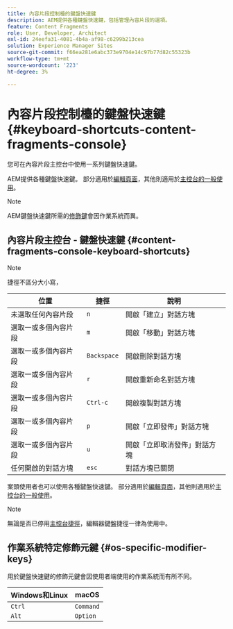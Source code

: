 ```yaml
---
title: 內容片段控制檯的鍵盤快速鍵
description: AEM提供各種鍵盤快速鍵，包括管理內容片段的選項。
feature: Content Fragments
role: User, Developer, Architect
exl-id: 24eefa31-4081-4b4a-af98-c6299b213cea
solution: Experience Manager Sites
source-git-commit: f66ea281e6abc373e9704e14c97b77d82c55323b
workflow-type: tm+mt
source-wordcount: '223'
ht-degree: 3%

---
```


# 內容片段控制檯的鍵盤快速鍵 {#keyboard-shortcuts-content-fragments-console}

您可在內容片段主控台中使用一系列鍵盤快速鍵。

AEM提供各種鍵盤快速鍵。 部分適用於[編輯頁面](/help/sites-cloud/authoring/page-editor/keyboard-shortcuts.md)，其他則適用於[主控台的一般使用](/help/sites-cloud/authoring/sites-console/keyboard-shortcuts.md)。

>[!NOTE]
>
>AEM鍵盤快速鍵所需的[修飾鍵](#os-specific-modifier-keys)會因作業系統而異。

## 內容片段主控台 - 鍵盤快速鍵 {#content-fragments-console-keyboard-shortcuts}

>[!NOTE]
>
>捷徑不區分大小寫，

| 位置 | 捷徑 | 說明 |
|---|---|---|
| 未選取任何內容片段 | `n` | 開啟「建立」對話方塊 |
| 選取一或多個內容片段 | `m` | 開啟「移動」對話方塊 |
| 選取一或多個內容片段 | `Backspace` | 開啟刪除對話方塊 |
| 選取一或多個內容片段 | `r` | 開啟重新命名對話方塊 |
| 選取一或多個內容片段 | `Ctrl-c` | 開啟複製對話方塊 |
| 選取一或多個內容片段 | `p` | 開啟「立即發佈」對話方塊 |
| 選取一或多個內容片段 | `u` | 開啟「立即取消發佈」對話方塊 |
| 任何開啟的對話方塊 | `esc` | 對話方塊已關閉 |

案頭使用者也可以使用各種鍵盤快速鍵。 部分適用於[編輯頁面](/help/sites-cloud/authoring/page-editor/keyboard-shortcuts.md)，其他則適用於[主控台的一般使用](/help/sites-cloud/authoring/sites-console/keyboard-shortcuts.md)。

>[!NOTE]
>
>無論是否已停用[主控台捷徑](/help/sites-cloud/authoring/sites-console/keyboard-shortcuts.md#deactivating-keyboard-shortcuts)，編輯器鍵盤捷徑一律為使用中。

## 作業系統特定修飾元鍵 {#os-specific-modifier-keys}

用於鍵盤快速鍵的修飾元鍵會因使用者端使用的作業系統而有所不同。

| Windows和Linux | macOS |
|---|---|
| `Ctrl` | `Command` |
| `Alt` | `Option` |
